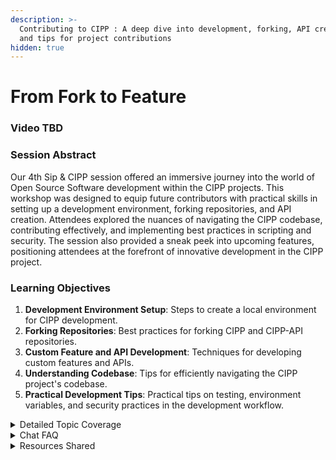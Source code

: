 ```yaml
---
description: >-
  Contributing to CIPP : A deep dive into development, forking, API creation,
  and tips for project contributions
hidden: true
---
```


# From Fork to Feature

### Video TBD

### Session Abstract

Our 4th Sip & CIPP session offered an immersive journey into the world of Open Source Software development within the CIPP projects. This workshop was designed to equip future contributors with practical skills in setting up a development environment, forking repositories, and API creation. Attendees explored the nuances of navigating the CIPP codebase, contributing effectively, and implementing best practices in scripting and security. The session also provided a sneak peek into upcoming features, positioning attendees at the forefront of innovative development in the CIPP project.

### Learning Objectives

1. **Development Environment Setup**: Steps to create a local environment for CIPP development.
2. **Forking Repositories**: Best practices for forking CIPP and CIPP-API repositories.
3. **Custom Feature and API Development**: Techniques for developing custom features and APIs.
4. **Understanding Codebase**: Tips for efficiently navigating the CIPP project's codebase.
5. **Practical Development Tips**: Practical tips on testing, environment variables, and security practices in the development workflow.

<details>

<summary>Detailed Topic Coverage</summary>

1. **Local Development Setup**:
   * Kelvin emphasized the importance of mirroring the production environment in the local setup to avoid deployment issues.
   * He provided a step-by-step guide on setting up a local development environment, including navigating GitHub, managing branches, and finding specific files like standards.
2. **Forking and Contribution**:
   * Participants were guided on creating forks of the CIPP repositories and the necessity of including a development branch in these forks.
   * Kelvin discussed making edits, committing changes, and the process of starting pull requests, highlighting UK English spelling conventions in the project.
3. **Hands-On Development**:
   * The session included instructions on starting local development instances and executing commands using tools like `winget`.
   * Kelvin demonstrated creating and editing standards and APIs within CIPP, focusing on adding new standards, remediation options, and input fields.
4. **Codebase Navigation and Contribution**:
   * Kelvin dissected the CIPP project structure, showing how to navigate modules and explaining the significance of each folder.
   * The process of creating new standards, adding them to the front end, and the modularity of CIPP's architecture were highlighted.
5. **Future Developments**:
   * Upcoming features and improvements, such as the rewrite of the events engine and new alerting rules, were discussed.
   * Kelvin introduced the concept of if-else-then logic for alerts received through webhooks for more dynamic and customizable responses.

</details>

<details>

<summary>Chat FAQ</summary>

**Q: Why is the report option not available for CA templates?**\
**A:** The report option isn't available because multiple templates can be selected at the same time, making it unclear what specifically is being reported.

**Q: Can I alert/report on members of a CA policy?**\
**A:** Creating a custom flow is required to check if a user is logging on without multifactor authentication and if they're a member of the policy.

**Q: Is there a way to review and remediate a user's risk state when they get flagged as a risky user?**\
**A:** This can be achieved using new event-based remediations with a custom if-else-then script.

**Q: How are the conversations going with direct CSP providers for integrations?**\
**A:** Conversations with one tier-one CSP provider are progressing well, focusing on creating APIs for license purchases.

**Q: For the updated events engine, would it be possible to alert on a specific application taking action on a user?**\
**A:** Yes, as long as the application's action is logged, the updated events engine can be configured to alert based on these logs.

**Q: Will it ever be possible to have multi-user offboarding?**\
**A:** Multi-user offboarding might be feasible in the future but is likely to be limited due to risks, like accidentally locking people out of their accounts.

</details>

<details>

<summary>Resources Shared</summary>

* [**CIPP Development Guide: Setting Up for Local Development**](https://docs.cipp.app/dev-documentation/cipp-dev-guide/setting-up-for-local-development)\
  A detailed guide for setting up a local development environment for the CIPP React frontend. It includes recommendations for necessary tools and programs, such as Visual Studio Code, PowerShell, Git, Node.js, and .NET SDKs. The guide also covers the process of forking CIPP repositories and setting up the development environment.
* [**Secure Application Model – For the Layman (gavsto.com):** ](https://www.gavsto.com/secure-application-model-for-the-layman-and-step-by-step/)A comprehensive step-by-step guide by Gavin Stone on setting up the Secure Application Model for CIPP. It covers everything from being a Global Admin in your tenant to securing and managing API permissions. The guide is especially useful for those struggling with token generation and application setup in Azure AD
* [**Leveraging your CIPP-SAM app Blog Post (vdwegen.app):**](https://blog.vdwegen.app/posts/leveraging-cippsam-app/) This blog post discusses the core aspects of CIPP, focusing on the CIPP-SAM app. It explains that the app is created in the user's tenant during the first run of the Setup Wizard. The Setup Wizard stores several details of the app in a Keyvault resource in Azure, which are used for authentication​​.
* [**CDX Tenants for Testing**](https://cdx.transform.microsoft.com/): CDX tenants are recommended for testing in the context of CIPP development, offering a controlled environment for practical experimentation.
* [**MSPGeek Discord Community:**](https://discord.gg/mspgeek) It was mentioned that Microsoft is working on multi-factor authentication for third parties, with Duo already having an alpha version. Interested parties are suggested to inquire in the MSPGeek `#v-duo` channel for registration.
* [**Git MERGE vs REBASE: The Definitive Guide**](https://youtu.be/zOnwgxiC0OA?si=v5xMKkR9Ya4iXkpU)**:** A Git Tutorial for Beginners.

</details>
